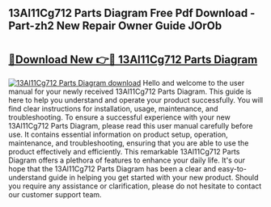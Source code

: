 ## 13Al11Cg712 Parts Diagram Free Pdf Download - Part-zh2 New Repair Owner Guide JOrOb

# <h2><a href="http://dfs0yua.blite.top/?on=13Al11Cg712+Parts+Diagram">🔗Download New 👉🔴 13Al11Cg712 Parts Diagram</a></h2>

[![13Al11Cg712 Parts Diagram download](https://i.imgur.com/lujVjoI.png)](http://dfs0yua.blite.top/?on=13Al11Cg712+Parts+Diagram)
Hello and welcome to the user manual for your newly received 13Al11Cg712 Parts Diagram. This guide is here to help you understand and operate your product successfully. You will find clear instructions for installation, usage, maintenance, and troubleshooting. To ensure a successful experience with your new 13Al11Cg712 Parts Diagram, please read this user manual carefully before use. It contains essential information on product setup, operation, maintenance, and troubleshooting, ensuring that you are able to use the product effectively and efficiently. This remarkable 13Al11Cg712 Parts Diagram offers a plethora of features to enhance your daily life. It's our hope that the 13Al11Cg712 Parts Diagram has been a clear and easy-to-understand guide in helping you get started with your new product. Should you require any assistance or clarification, please do not hesitate to contact our customer support team.

